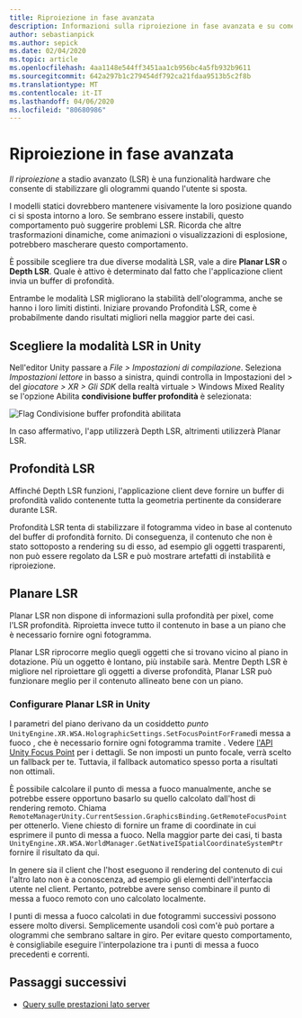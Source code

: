 ```yaml
---
title: Riproiezione in fase avanzata
description: Informazioni sulla riproiezione in fase avanzata e su come utilizzarla.
author: sebastianpick
ms.author: sepick
ms.date: 02/04/2020
ms.topic: article
ms.openlocfilehash: 4aa1148e544ff3451aa1cb956bc4a5fb932b9611
ms.sourcegitcommit: 642a297b1c279454df792ca21fdaa9513b5c2f8b
ms.translationtype: MT
ms.contentlocale: it-IT
ms.lasthandoff: 04/06/2020
ms.locfileid: "80680986"
---
```

# <a name="late-stage-reprojection"></a>Riproiezione in fase avanzata

*Il riproiezione* a stadio avanzato (LSR) è una funzionalità hardware che consente di stabilizzare gli ologrammi quando l'utente si sposta.

I modelli statici dovrebbero mantenere visivamente la loro posizione quando ci si sposta intorno a loro. Se sembrano essere instabili, questo comportamento può suggerire problemi LSR. Ricorda che altre trasformazioni dinamiche, come animazioni o visualizzazioni di esplosione, potrebbero mascherare questo comportamento.

È possibile scegliere tra due diverse modalità LSR, vale a dire **Planar LSR** o **Depth LSR**. Quale è attivo è determinato dal fatto che l'applicazione client invia un buffer di profondità.

Entrambe le modalità LSR migliorano la stabilità dell'ologramma, anche se hanno i loro limiti distinti. Iniziare provando Profondità LSR, come è probabilmente dando risultati migliori nella maggior parte dei casi.

## <a name="choose-lsr-mode-in-unity"></a>Scegliere la modalità LSR in Unity

Nell'editor Unity passare a *File > Impostazioni di compilazione*. Seleziona *Impostazioni lettore* in basso a sinistra, quindi controlla in Impostazioni del > del *giocatore > XR > Gli SDK* della realtà virtuale > Windows Mixed Reality se l'opzione Abilita **condivisione buffer profondità** è selezionata:

![Flag Condivisione buffer profondità abilitata](./media/unity-depth-buffer-sharing-enabled.png)

In caso affermativo, l'app utilizzerà Depth LSR, altrimenti utilizzerà Planar LSR.

## <a name="depth-lsr"></a>Profondità LSR

Affinché Depth LSR funzioni, l'applicazione client deve fornire un buffer di profondità valido contenente tutta la geometria pertinente da considerare durante LSR.

Profondità LSR tenta di stabilizzare il fotogramma video in base al contenuto del buffer di profondità fornito. Di conseguenza, il contenuto che non è stato sottoposto a rendering su di esso, ad esempio gli oggetti trasparenti, non può essere regolato da LSR e può mostrare artefatti di instabilità e riproiezione.

## <a name="planar-lsr"></a>Planare LSR

Planar LSR non dispone di informazioni sulla profondità per pixel, come l'LSR profondità. Riproietta invece tutto il contenuto in base a un piano che è necessario fornire ogni fotogramma.

Planar LSR riprocorre meglio quegli oggetti che si trovano vicino al piano in dotazione. Più un oggetto è lontano, più instabile sarà. Mentre Depth LSR è migliore nel riproiettare gli oggetti a diverse profondità, Planar LSR può funzionare meglio per il contenuto allineato bene con un piano.

### <a name="configure-planar-lsr-in-unity"></a>Configurare Planar LSR in Unity

I parametri del piano derivano da un cosiddetto *punto* `UnityEngine.XR.WSA.HolographicSettings.SetFocusPointForFrame`di messa a fuoco , che è necessario fornire ogni fotogramma tramite . Vedere [l'API Unity Focus Point](https://docs.microsoft.com/windows/mixed-reality/focus-point-in-unity) per i dettagli. Se non imposti un punto focale, verrà scelto un fallback per te. Tuttavia, il fallback automatico spesso porta a risultati non ottimali.

È possibile calcolare il punto di messa a fuoco manualmente, anche se potrebbe essere opportuno basarlo su quello calcolato dall'host di rendering remoto. Chiama `RemoteManagerUnity.CurrentSession.GraphicsBinding.GetRemoteFocusPoint` per ottenerlo. Viene chiesto di fornire un frame di coordinate in cui esprimere il punto di messa a fuoco. Nella maggior parte dei casi, ti basta `UnityEngine.XR.WSA.WorldManager.GetNativeISpatialCoordinateSystemPtr` fornire il risultato da qui.

In genere sia il client che l'host eseguono il rendering del contenuto di cui l'altro lato non è a conoscenza, ad esempio gli elementi dell'interfaccia utente nel client. Pertanto, potrebbe avere senso combinare il punto di messa a fuoco remoto con uno calcolato localmente.

I punti di messa a fuoco calcolati in due fotogrammi successivi possono essere molto diversi. Semplicemente usandoli così com'è può portare a ologrammi che sembrano saltare in giro. Per evitare questo comportamento, è consigliabile eseguire l'interpolazione tra i punti di messa a fuoco precedenti e correnti.

## <a name="next-steps"></a>Passaggi successivi

* [Query sulle prestazioni lato server](performance-queries.md)
